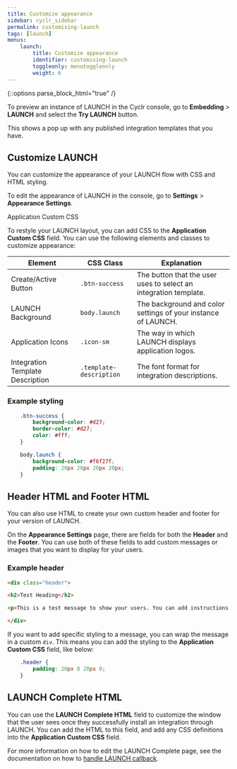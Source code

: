 ```yaml
---
title: Customize appearance
sidebar: cyclr_sidebar
permalink: customising-launch
tags: [launch]
menus:
    launch:
        title: Customize appearance
        identifier: customising-launch
        toggleonly: menutoggleonly
        weight: 6
---
```

{::options parse_block_html="true" /}
<section class="card">

To preview an instance of LAUNCH in the Cyclr console, go to **Embedding** > **LAUNCH** and select the **Try LAUNCH** button.


This shows a pop up with any published integration templates that you have.

</section>
<section class="card">

## Customize LAUNCH

You can customize the appearance of your LAUNCH flow with CSS and HTML styling.

To edit the appearance of LAUNCH in the console, go to **Settings** > **Appearance Settings**. 

Application Custom CSS

To restyle your LAUNCH layout, you can add CSS to the **Application Custom CSS** field. You can use the following elements and classes to customize appearance:

| **Element** | **CSS Class** | **Explanation** |
|---|---|---|
| Create/Active Button | `.btn-success` | The button that the user uses to select an integration template. |
| LAUNCH Background | `body.launch` | The background and color settings of your instance of LAUNCH. |
| Application Icons | `.icon-sm` | The way in which LAUNCH displays application logos. |
| Integration Template Description | `.template-description` | The font format for integration descriptions. |

### Example styling

```css
    .btn-success {
        background-color: #d27;
        border-color: #d27;
        color: #fff;
    }

    body.launch {
        background-color: #f6f27f;
        padding: 20px 20px 20px 20px;
    }
```

</section>
<section class="card">

## Header HTML and Footer HTML

You can also use HTML to create your own custom header and footer for your version of LAUNCH.

On the **Appearance Settings** page, there are fields for both the **Header** and the **Footer**. You can use both of these fields to add custom messages or images that you want to display for your users.

### Example header

```html
<div class="header"> 

<h2>Test Heading</h2>

<p>This is a test message to show your users. You can add instructions for how to set up integrations here.</p>

</div>
```

If you want to add specific styling to a message, you can wrap the message in a custom `div`. This means you can add the styling to the **Application Custom CSS** field, like below:

```css
    .header {
        padding: 20px 0 20px 0;
    }
```

</section>
<section class="card">

## LAUNCH Complete HTML

You can use the **LAUNCH Complete HTML** field to customize the window that the user sees once they successfully install an integration through LAUNCH. You can add the HTML to this field, and add any CSS definitions into the **Application Custom CSS** field.

For more information on how to edit the LAUNCH Complete page, see the documentation on how to [handle LAUNCH callback](handling-callback).

</section>
